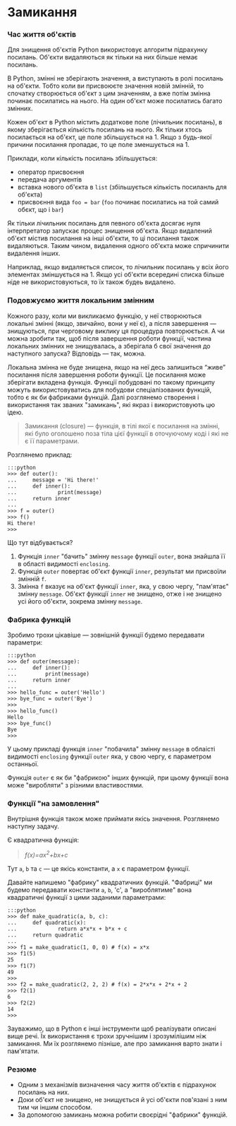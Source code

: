 # Замикання

### Час життя об'єктів

Для знищення об'єктів Python використовує алгоритм підрахунку посилань. Об'єкти видаляються як тільки на них більше немає посилань.

В Python, змінні не зберігають значення, а виступають в ролі посилань на об'єкти. Тобто коли ви присвоюєте значення новій змінній, то спочатку створюється об'єкт з цим значенням, а вже потім змінна починає посилатись на нього. На один об'єкт може посилатись багато змінних.

Кожен об'єкт в Python містить додаткове поле (лічильник посилань), в якому зберігається кількість посилань на нього. Як тільки хтось посилається на об'єкт, це поле збільшується на 1. Якщо з будь-якої причини посилання пропадає, то це поле зменшується на 1.

Приклади, коли кількість посилань збільшується:

* оператор присвоєння
* передача аргументів
* вставка нового об'єкта в `list` (збільшується кількість посиланль для об'єкта)
* присвоєння вида `foo = bar` (`foo` починає посилатись на той самий обєкт, що і `bar`)

Як тільки лічильник посилань для певного об'єкта досягає нуля 
інтерпретатор запускає процес знищення об'єкта. 
Якщо видалений об'єкт містив посилання на інші об'єкти, 
то ці посилання також видаляються. 
Таким чином, видалення одного об'єкта може спричинити видалення інших. 

Наприклад, якщо видаляється список, 
то лічильник посилань у всіх його элементах зміншується на 1. 
Якщо усі об'єкти всередині списка більше ніде не використовуються, 
то їх також будеь видалено. 

<!---
Змінні, які оголошено поза функціями, 
називаются глобальными. 
Як правило, життєвий цикл таких змінних дорівнює життю Python-процеса. Таким чином, кількість посилань на об'єкти на котрі посилаються глобальні змінні ніколи не падає до 0.

Змінні, котрі оголошено всередині функції, мають локальну видимість. Як тільки інтерпретатор виходить з функції івн знищує усі посилання створені локальними змінними всередині неї. 

Кількість посилань можна перевірити за допомогою функції `getrefcount()` з вбудованого модуля `sys`.
-->

### Подовжуємо життя локальним змінним

Кожного разу, коли ми викликаємо функцію, 
у неї створюються локальні змінні (якщо, звичайно, вони у неї є), 
а після завершення — знищуються, 
при черговому виклику ця процедура повторюється. 
А чи можна зробити так, 
щоб після завершення роботи функції, 
частина локальних змінних не знищувалась, 
а зберігала б свої значення до наступного запуска? 
Відповідь — так, можна.  

Локальна змінна не буде знищена, 
якщо на неї десь залишиться “живе” посилання 
після завершення роботи функції. 
Це посилання може зберігати вкладена функція. 
Функції побудовані по такому принципу 
можуть використовуватись для побудови спеціалізованих функцій, 
тобто є як би фабриками функцій. 
Далі розглянемо створення і використання так званих "замикань", 
які якраз і використовують цю ідею. 

> Замикання (closure) — функція, в тілі якої є посилання на змінні, які було оголошено поза тіла цієї функції в оточуючому коді і які не є її параметрами. 

Розглянемо приклад:

	:::python
	>>> def outer():
	...     message = 'Hi there!'
	...     def inner():
	...             print(message)
	...     return inner
	...
	>>> f = outer()
	>>> f()
	Hi there!
	>>>
	
Що тут відбувається?
	
1. Функція `inner` "бачить" змінну `message` функції `outer`, вона знайшла її в області видимості `enclosing`.
1. Функція `outer` повертає об'єкт функції `inner`, результат ми присвоїли змінній `f`.
1. Змінна `f` вказує на об'єкт функції `inner`, яка, у свою чергу, "пам'ятає" змінну `message`. Об'єкт функції `inner` не знищено, отже і не знищено усі його об'єкти, зокрема змінну `message`.

### Фабрика функцій

Зробимо трохи цікавіше — зовнішній функції будемо передавати параметри:

	:::python
	>>> def outer(message):
	...     def inner():
	...         print(message)
	...     return inner
	...
	>>> hello_func = outer('Hello')
	>>> bye_func = outer('Bye')
	>>>
	>>> hello_func()
	Hello
	>>> bye_func()
	Bye
	>>>
	
У цьому прикладі функція `inner` "побачила" змінну `message` в облаісті видимості `enclosing` функції `outer` яка, у свою чергу, є параметром останньої.

Функція `outer` є як би "фабрикою" інших функцій, при цьому функції вона може "виробляти" з різними властивостями.

### Функції "на замовлення"

Внутрішня функція також може приймати якісь значення. Розглянемо наступну задачу.

Є квадратична функція:

> *f(x)=ax<sup>2</sup>+bx+c*

Тут `a`, `b` та `c` — це якісь константи, а `x` є параметром функції.

Давайте напишемо "фабрику" квадратичних функцій. "Фабриці" ми будемо передавати константи `a`, `b`, 'c', а "вироблятиме" вона квадратичні функції з цими заданими параметрами:

	:::python
	>>> def make_quadratic(a, b, c):
	...     def quadratic(x):
	...             return a*x*x + b*x + c
	...     return quadratic
	...
	>>> f1 = make_quadratic(1, 0, 0) # f(x) = x*x
	>>> f1(5)
	25
	>>> f1(7)
	49
	>>>
	>>> f2 = make_quadratic(2, 2, 2) # f(x) = 2*x*x + 2*x + 2
	>>> f2(1)
	6
	>>> f2(2)
	14
	>>>
	
Зауважимо, що в Python є інші інструменти щоб реалізувати описані вище речі. Їх використання є трохи зручнішим і зрозумілішим ніж замикання. Ми їх розглянемо пізніше, але про замикання варто знати і пам'ятати.

### Резюме

* Одним з механізмів визначення часу життя об'єктів є підрахунок посилань на них.
* Доки об'єкт не знищено, не знищується й усі об'єкти пов'язані з ним тим чи іншим способом.
* За допомогою замикань можна робити своєрідні "фабрики" функцій.
